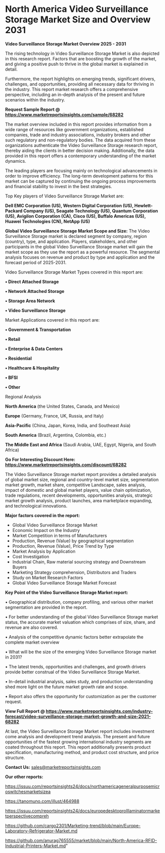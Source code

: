 # North America Video Surveillance Storage Market Size and Overview 2031

<Strong> Video Surveillance Storage Market Overview 2025 - 2031</strong>

The rising technology in Video Surveillance Storage Market is also depicted in this research report. Factors that are boosting the growth of the market, and giving a positive push to thrive in the global market is explained in detail.

Furthermore, the report highlights on emerging trends, significant drivers, challenges, and opportunities, providing all necessary data for thriving in the industry. This report market research offers a comprehensive perspective, including an in-depth analysis of the present and future scenarios within the industry.

<strong>Request Sample Report @ <a href=https://www.marketreportsinsights.com/sample/68282>https://www.marketreportsinsights.com/sample/68282</a></strong>

The market overview included in this report provides information from a wide range of resources like government organizations, established companies, trade and industry associations, industry brokers and other such regulatory and non-regulatory bodies. The data acquired from these organizations authenticate the Video Surveillance Storage research report, thereby aiding the clients in better decision making. Additionally, the data provided in this report offers a contemporary understanding of the market dynamics.

The leading players are focusing mainly on technological advancements in order to improve efficiency. The long-term development patterns for this market can be captured by continuing the ongoing process improvements and financial stability to invest in the best strategies.

Top Key players of Video Surveillance Storage Market are:

<strong>Dell EMC Corporation (US), Western Digital Corporation (US), Hewlett-Packard Company (US), Seagate Technology (US), Quantum Corporation (US), Avigilon Corporation (CA), Cisco (US), Buffalo Americas (US), Huawei Technologies (CN), NetApp (US)</strong>

<strong><b>Global Video Surveillance Storage Market Scope and Size:</b></strong>
The Video Surveillance Storage market is declared segment by company, region (country), type, and application. Players, stakeholders, and other participants in the global Video Surveillance Storage market will gain the market scope as they use the report as a powerful resource. The segmental analysis focuses on revenue and product by type and application and the forecast period of 2025-2031.

Video Surveillance Storage Market Types covered in this report are:

<strong>• Direct Attached Storage

• Network Attached Storage

• Storage Area Network

• Video Surveillance Storage</strong>

Market Applications covered in this report are:

<strong>• Government & Transportation

• Retail

• Enterprise & Data Centers

• Residential

• Healthcare & Hospitality

• BFSI

• Other</strong> 

Regional Analysis

<strong>North America</strong> (the United States, Canada, and Mexico)

<strong>Europe</strong> (Germany, France, UK, Russia, and Italy)

<strong>Asia-Pacific</strong> (China, Japan, Korea, India, and Southeast Asia)

<strong>South America</strong> (Brazil, Argentina, Colombia, etc.)

<strong>The Middle East and Africa</strong> (Saudi Arabia, UAE, Egypt, Nigeria, and South Africa)

<strong>Go For Interesting Discount Here: <a href=https://www.marketreportsinsights.com/discount/68282>https://www.marketreportsinsights.com/discount/68282</a></strong>

The Video Surveillance Storage market report provides a detailed analysis of global market size, regional and country-level market size, segmentation market growth, market share, competitive Landscape, sales analysis, impact of domestic and global market players, value chain optimization, trade regulations, recent developments, opportunities analysis, strategic market growth analysis, product launches, area marketplace expanding, and technological innovations.

<strong><b>Major factors covered in the report:</b></strong>
<ul>
  <li>Global Video Surveillance Storage Market </li>
  <li>Economic Impact on the Industry</li>
  <li>Market Competition in terms of Manufacturers</li>
  <li>Production, Revenue (Value) by geographical segmentation</li>
  <li>Production, Revenue (Value), Price Trend by Type</li>
  <li>Market Analysis by Application</li>
  <li>Cost Investigation</li>
  <li>Industrial Chain, Raw material sourcing strategy and Downstream Buyers</li>
  <li>Marketing Strategy comprehension, Distributors and Traders</li>
  <li>Study on Market Research Factors</li>
  <li>Global Video Surveillance Storage Market Forecast</li>
</ul>

<strong><b>Key Point of the Video Surveillance Storage Market report:</b></strong>

• Geographical distribution, company profiling, and various other market segmentation are provided in the report.

• For better understanding of the global Video Surveillance Storage market status, the accurate market valuation which comprises of size, share, and revenue are also covered.

• Analysis of the competitive dynamic factors better extrapolate the complete market overview

• What will be the size of the emerging Video Surveillance Storage market in 2031?

• The latest trends, opportunities and challenges, and growth drivers provide better construal of the Video Surveillance Storage Market.

• In-detail industrial analysis, sales study, and production understanding shed more light on the future market growth rate and scope.

• Report also offers the opportunity for customization as per the customer request.

<strong><b>View Full Report @ <a href=https://www.marketreportsinsights.com/industry-forecast/video-surveillance-storage-market-growth-and-size-2021-68282>https://www.marketreportsinsights.com/industry-forecast/video-surveillance-storage-market-growth-and-size-2021-68282</a></b></strong>


At last, the Video Surveillance Storage Market report includes investment come analysis and development trend analysis. The present and future opportunities of the fastest growing international industry segments are coated throughout this report. This report additionally presents product specification, manufacturing method, and product cost structure, and price structure.

<strong>Contact Us:</strong>
sales@marketreportsinsights.com

<strong>Our other reports:</strong>

<a href=https://issuu.com/reportsinsights24/docs/northamericageneralpurposemicroswitchesmarketsizea>https://issuu.com/reportsinsights24/docs/northamericageneralpurposemicroswitchesmarketsizea</a>

<a href=https://tanomuno.com/illust/464988>https://tanomuno.com/illust/464988</a>

<a href=https://issuu.com/reportsinsights24/docs/europedesktoprolllaminatormarketperspectivecompreh>https://issuu.com/reportsinsights24/docs/europedesktoprolllaminatormarketperspectivecompreh</a>

<a href=https://github.com/cargo2301/Marketing-trend/blob/main/Europe-Laboratory-Refrigerator-Market.md>https://github.com/cargo2301/Marketing-trend/blob/main/Europe-Laboratory-Refrigerator-Market.md</a>

<a href=https://github.com/anurag765555/market/blob/main/North-America-RFID-Industrial-Printers-Market.md>https://github.com/anurag765555/market/blob/main/North-America-RFID-Industrial-Printers-Market.md</a>"

